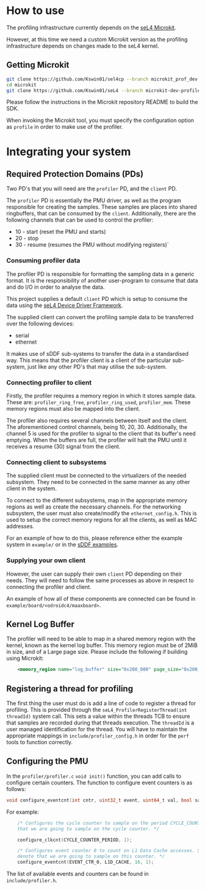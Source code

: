 # How to use

The profiling infrastructure currently depends on the [seL4 Microkit](https://github.com/seL4/microkit.git).

However, at this time we need a custom Microkit version as the profiling infrastructure
depends on changes made to the seL4 kernel.

## Getting Microkit

```sh
git clone https://github.com/Kswin01/sel4cp --branch microkit_prof_dev microkit
cd microkit
git clone https://github.com/Kswin01/seL4 --branch microkit-dev-profiler-irq
```

Please follow the instructions in the Microkit repository README to build the SDK.

When invoking the Microkit tool, you must specify the configuration option as `profile` in order
to make use of the profiler.

# Integrating your system

## Required Protection Domains (PDs)

Two PD's that you will need are the `profiler` PD, and the `client` PD.

The `profiler` PD is essentially the PMU driver, as well as the program responsible for creating
the samples. These samples are places into shared ringbuffers, that can be consumed by the `client`.
Additionally, there are the following channels that can be used to control the profiler:
- 10 - start (reset the PMU and starts)
- 20 - stop
- 30 - resume (resumes the PMU without modifying registers)`

### Consuming profiler data

The profiler PD is responsible for formatting the sampling data in a generic format. It is the
responsibility of another user-program to consume that data and do I/O in order to analyse the data.

This project supplies a default `client` PD which is setup to consume the data using the
[seL4 Device Driver Framework](https://github.com/au-ts/sddf.git).

The supplied client can convert the profiling sample data to be transferred over the following devices:
* serial
* ethernet

It makes use of sDDF sub-systems to transfer the data in a standardised way. This means that the profiler
client is a client of the particular sub-system, just like any other PD's that may utilise the sub-system.

### Connecting profiler to client

Firstly, the profiler requires a memory region in which it stores sample data. These are:
`profiler_ring_free`, `profiler_ring_used`, `profiler_mem`. These memory regions must also be mapped
into the client.

The profiler also requires several channels between itself and the client. The aforementioned control
channels, being 10, 20, 30. Additionally, the channel 5 is used for the profiler to signal to the client
that its buffer's need emptying. When the buffers are full, the profiler will halt the PMU until it
receives a resume (30) signal from the client.

### Connecting client to subsystems

The supplied client must be connected to the virtualizers of the needed subsystem. They need to be
connected in the same manner as any other client in the system.

To connect to the different subsystems, map in the appropriate memory regions as well as create the
necessary channels. For the networking subsystem, the user must also create/modify the `ethernet_config.h`.
This is used to setup the correct memory regions for all the clients, as well as MAC addresses. 

For an example of how to do this, please reference either the example system in `example/` or in the
[sDDF examples](https://github.com/au-ts/sDDF/tree/main/examples).

### Supplying your own client

However, the user can supply their own `client` PD depending on their needs. They will need to follow
the same processes as above in respect to connecting the profiler and client. 

An example of how all of these components are connected can be found in `example/board/<odroidc4/maaxboard>`.

## Kernel Log Buffer

The profiler will need to be able to map in a shared memory region with the kernel, known as the kernel
log buffer. This memory region must be of 2MiB in size, and of a Large page size. Please include the
following if building using Microkit:
```xml
    <memory_region name="log_buffer" size="0x200_000" page_size="0x200_000"/>
```

## Registering a thread for profiling

The first thing the user must do is add a line of code to register a thread for profiling. This is
provided through the `seL4_ProfilerRegisterThread(int threadId)` system call. This sets a value
within the threads TCB to ensure that samples are recorded during that threads execution. The
`threadId` is a user managed identification for the thread. You will have to maintain the
appropriate mappings in `include/profiler_config.h` in order for the `perf` tools to function
correctly.

## Configuring the PMU

In the `profiler/profiler.c` `void init()` function, you can add calls to configure certain counters.
The function to configure event counters is as follows:
```c
void configure_eventcnt(int cntr, uint32_t event, uint64_t val, bool sampling)
```

For example:

```C
    /* Configures the cycle counter to sample on the period CYCLE_COUNTER_PERIOD. The 1 denotes
    that we are going to sample on the cycle counter. */

    configure_clkcnt(CYCLE_COUNTER_PERIOD, 1);

    /* Configures event counter 0 to count on L1 Data Cache accesses. Set the period to 16, and
    denote that we are going to sample on this counter. */
    configure_eventcnt(EVENT_CTR_0, L1D_CACHE, 16, 1);
```

The list of available events and counters can be found in `include/profiler.h`.

